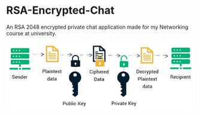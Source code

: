 # RSA-Encrypted-Chat
An RSA 2048 encrypted private chat application made for my Networking course at university.

![alt text](https://github.com/zoltanszekely21/RSA-Encrypted-Chat/blob/master/image.png)

